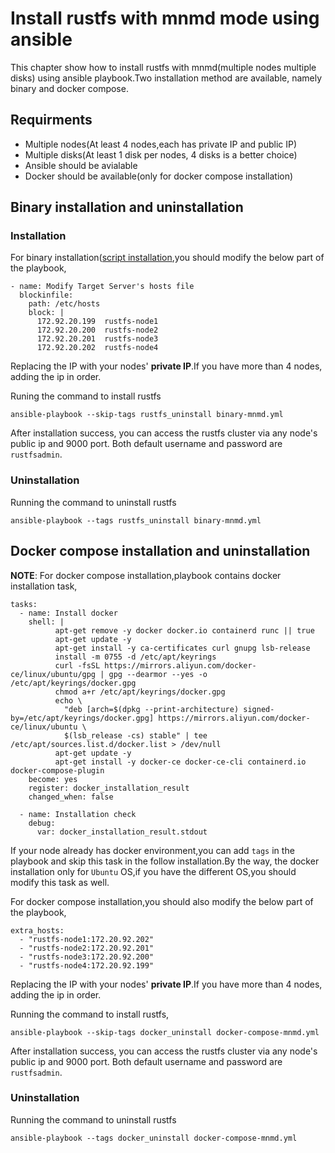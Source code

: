 # Install rustfs with mnmd mode using ansible

This chapter show how to install rustfs with mnmd(multiple nodes multiple disks) using ansible playbook.Two installation method are available, namely binary and docker compose.

## Requirments

- Multiple nodes(At least 4 nodes,each has private IP and public IP)
- Multiple disks(At least 1 disk per nodes, 4 disks is a better choice)
- Ansible should be avialable
- Docker should be available(only for docker compose installation)

## Binary installation and uninstallation

### Installation

For binary installation([script installation](https://rustfs.com/en/download/),you should modify the below part of the playbook,

```
- name: Modify Target Server's hosts file
  blockinfile:
    path: /etc/hosts
    block: |
      172.92.20.199  rustfs-node1
      172.92.20.200  rustfs-node2
      172.92.20.201  rustfs-node3
      172.92.20.202  rustfs-node4
```

Replacing the IP with your nodes' **private IP**.If you have more than 4 nodes, adding the ip in order.

Runing the command to install rustfs

```
ansible-playbook --skip-tags rustfs_uninstall binary-mnmd.yml
```

After installation success, you can access the rustfs cluster via any node's public ip and 9000 port. Both default username and password are `rustfsadmin`.


### Uninstallation

Running the command to uninstall rustfs

```
ansible-playbook --tags rustfs_uninstall binary-mnmd.yml
```

## Docker compose installation and uninstallation

**NOTE**: For docker compose installation,playbook contains docker installation task,

```
tasks:
  - name: Install docker
    shell: |
          apt-get remove -y docker docker.io containerd runc || true
          apt-get update -y
          apt-get install -y ca-certificates curl gnupg lsb-release
          install -m 0755 -d /etc/apt/keyrings
          curl -fsSL https://mirrors.aliyun.com/docker-ce/linux/ubuntu/gpg | gpg --dearmor --yes -o /etc/apt/keyrings/docker.gpg
          chmod a+r /etc/apt/keyrings/docker.gpg
          echo \
            "deb [arch=$(dpkg --print-architecture) signed-by=/etc/apt/keyrings/docker.gpg] https://mirrors.aliyun.com/docker-ce/linux/ubuntu \
            $(lsb_release -cs) stable" | tee /etc/apt/sources.list.d/docker.list > /dev/null
          apt-get update -y
          apt-get install -y docker-ce docker-ce-cli containerd.io docker-compose-plugin
    become: yes
    register: docker_installation_result
    changed_when: false

  - name: Installation check
    debug:
      var: docker_installation_result.stdout
```

If your node already has docker environment,you can add `tags` in the playbook and skip this task in the follow installation.By the way, the docker installation only for `Ubuntu` OS,if you have the different OS,you should modify this task as well.

For docker compose installation,you should also modify the below part of the playbook,

```
extra_hosts:
  - "rustfs-node1:172.20.92.202"
  - "rustfs-node2:172.20.92.201"
  - "rustfs-node3:172.20.92.200"
  - "rustfs-node4:172.20.92.199"
```

Replacing the IP with your nodes' **private IP**.If you have more than 4 nodes, adding the ip in order.

Running the command to install rustfs,

```
ansible-playbook --skip-tags docker_uninstall docker-compose-mnmd.yml
```

After installation success, you can access the rustfs cluster via any node's public ip and 9000 port. Both default username and password are `rustfsadmin`.

### Uninstallation

Running the command to uninstall rustfs

```
ansible-playbook --tags docker_uninstall docker-compose-mnmd.yml
```



